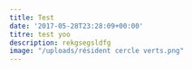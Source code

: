 ```yaml
---
title: Test
date: '2017-05-28T23:28:09+00:00'
titre: test yoo
description: rekgsegsldfg
image: "/uploads/résident cercle verts.png"
---
```

